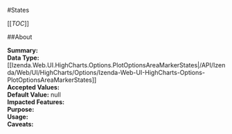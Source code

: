 #States

[[_TOC_]]

##About

**Summary:**   
**Data Type:** [[Izenda.Web.UI.HighCharts.Options.PlotOptionsAreaMarkerStates|/API/Izenda/Web/UI/HighCharts/Options/Izenda-Web-UI-HighCharts-Options-PlotOptionsAreaMarkerStates]]  
**Accepted Values:**   
**Default Value:** null  
**Impacted Features:**   
**Purpose:**   
**Usage:**   
**Caveats:**   

